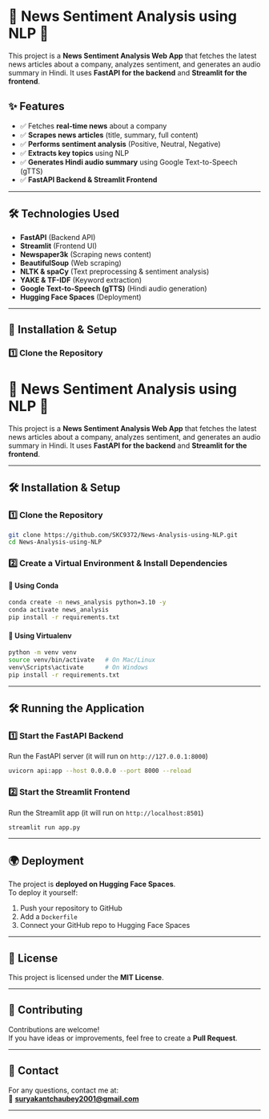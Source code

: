 # 📰 News Sentiment Analysis using NLP 🚀

This project is a **News Sentiment Analysis Web App** that fetches the latest news articles about a company, analyzes sentiment, and generates an audio summary in Hindi. It uses **FastAPI for the backend** and **Streamlit for the frontend**.

## **✨ Features**
- ✅ Fetches **real-time news** about a company  
- ✅ **Scrapes news articles** (title, summary, full content)  
- ✅ **Performs sentiment analysis** (Positive, Neutral, Negative)  
- ✅ **Extracts key topics** using NLP  
- ✅ **Generates Hindi audio summary** using Google Text-to-Speech (gTTS)  
- ✅ **FastAPI Backend & Streamlit Frontend**  

---

## **🛠️ Technologies Used**
- **FastAPI** (Backend API)  
- **Streamlit** (Frontend UI)  
- **Newspaper3k** (Scraping news content)  
- **BeautifulSoup** (Web scraping)  
- **NLTK & spaCy** (Text preprocessing & sentiment analysis)  
- **YAKE & TF-IDF** (Keyword extraction)  
- **Google Text-to-Speech (gTTS)** (Hindi audio generation)  
- **Hugging Face Spaces** (Deployment)  

---

## **🚀 Installation & Setup**
### **1️⃣ Clone the Repository**
# 📰 News Sentiment Analysis using NLP 🚀

This project is a **News Sentiment Analysis Web App** that fetches the latest news articles about a company, analyzes sentiment, and generates an audio summary in Hindi. It uses **FastAPI for the backend** and **Streamlit for the frontend**.

---

## **🛠️ Installation & Setup**
### **1️⃣ Clone the Repository**
```bash
git clone https://github.com/SKC9372/News-Analysis-using-NLP.git
cd News-Analysis-using-NLP
```

### **2️⃣ Create a Virtual Environment & Install Dependencies**
#### **🔹 Using Conda**
```bash
conda create -n news_analysis python=3.10 -y
conda activate news_analysis
pip install -r requirements.txt
```

#### **🔹 Using Virtualenv**
```bash
python -m venv venv
source venv/bin/activate   # On Mac/Linux
venv\Scripts\activate      # On Windows
pip install -r requirements.txt
```

---

## **🛠️ Running the Application**
### **1️⃣ Start the FastAPI Backend**
Run the FastAPI server (it will run on `http://127.0.0.1:8000`)
```bash
uvicorn api:app --host 0.0.0.0 --port 8000 --reload
```

### **2️⃣ Start the Streamlit Frontend**
Run the Streamlit app (it will run on `http://localhost:8501`)
```bash
streamlit run app.py
```

---

## **🌍 Deployment**
The project is **deployed on Hugging Face Spaces**.  
To deploy it yourself:
1. Push your repository to GitHub  
2. Add a `Dockerfile`  
3. Connect your GitHub repo to Hugging Face Spaces  

---

## **📜 License**
This project is licensed under the **MIT License**.

---

## **🤝 Contributing**
Contributions are welcome!  
If you have ideas or improvements, feel free to create a **Pull Request**.

---

## **📩 Contact**
For any questions, contact me at:  
📧 **suryakantchaubey2001@gmail.com**  

---

